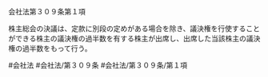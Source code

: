 会社法第３０９条第１項

株主総会の決議は、定款に別段の定めがある場合を除き、議決権を行使することができる株主の議決権の過半数を有する株主が出席し、出席した当該株主の議決権の過半数をもって行う。

#会社法
#会社法/第３０９条
#会社法/第３０９条/第１項
